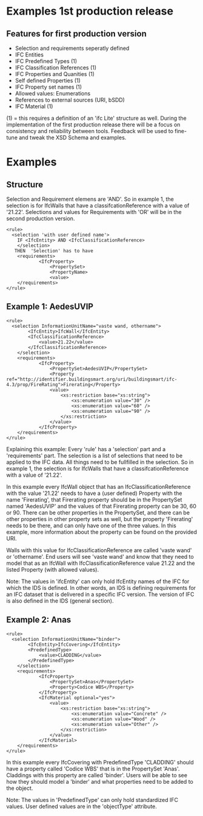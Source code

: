 
# Examples 1st production release


## Features for first production version
 
 * Selection and requirements seperatly defined
 * IFC Entities
 * IFC Predefined Types (1)
 * IFC Classification References (1)
 * IFC Properties and Quanities (1)
 * Self defined Properties (1)
 * IFC Property set names (1)
 * Allowed values: Enumerations
 * References to external sources (URI, bSDD)
 * IFC Material (1)
 
(1) = this requires a definition of an 'ifc Lite' structure as well. 
During the implementation of the first production release there will be a focus on consistency and reliability between tools. 
Feedback will be used to fine-tune and tweak the XSD Schema and examples. 
 
# Examples
 
## Structure
 
Selection and Requirement elemens are 'AND'. 
So in example 1, the selection is for IfcWalls that have a classifcationReference with a value of '21.22'. 
Selections and values for Requirements with 'OR' will be in the second production version. 

```
<rule>
  <selection 'with user defined name'>
    IF <IfcEntity> AND <IfcClassificationReference>
    </selection>
   THEN  'Selection' has to have
    <requirements>
	        <IfcProperty> 
	            <PropertySet>
	            <PropertyName>
	            <value>
    </requirements>
</rule>
```

## Example 1: AedesUVIP

```
<rule>
  <selection InformationUnitName="vaste wand, othername">
        <IfcEntity>IfcWall</IfcEntity>
        <IfcClassificationReference>
            <value>21.22</value>
        </IfcClassificationReference>
    </selection>
    <requirements>
	        <IfcProperty>
	            <PropertySet>AedesUVIP</PropertySet>
	            <Property ref="http://identifier.buildingsmart.org/uri/buildingsmart/ifc-4.3/prop/FireRating">Firerating</Property>
	            <value>
	                <xs:restriction base="xs:string">
	                    <xs:enumeration value="30" />
	                    <xs:enumeration value="60" />
	                    <xs:enumeration value="90" />
	                </xs:restriction>
	            </value>
	        </IfcProperty>
    </requirements>
</rule>
```

Explaining this example:
Every 'rule' has a 'selection' part and a 'requirements' part. 
The selection is a list of selections that need to be applied to the IFC data. 
All things need to be fullfilled in the selection. So in example 1, the selection is for IfcWalls that have a classifcationReference with a value of '21.22'. 
 
In this example every IfcWall object that has an IfcClassificationReference with the value '21.22' needs to have a (user defined) Property with the name 'Firerating', that Firerating property should be in the PropertySet named 'AedesUVIP' and the values of that Firerating property can be 30, 60 or 90.
There can be other properties in the PropertySet, and there can be other properties in other property sets as well, but the property 'Firerating' needs to be there, and can only have one of the three values. 
In this example, more information about the property can be found on the provided URI. 

Walls with this value for IfcClassificationReference are called 'vaste wand' or 'othername'. End users will see 'vaste wand' and know that they need to model that as an IfcWall with IfcClassificationReference value 21.22 and the listed Property (with allowed values).

Note: The values in 'ifcEntity' can only hold IfcEntity names of the IFC for which the IDS is defined. 
In other words, an IDS is defining requirements for an IFC dataset that is delivered in a specific IFC version. The version of IFC is also defined in the IDS (general section).

## Example 2: Anas

```
<rule>
  <selection InformationUnitName="binder">
        <IfcEntity>IfcCovering</IfcEntity>
        <PredefinedType>
            <value>CLADDING</value>
        </PredefinedType>
    </selection>
    <requirements>
	        <IfcProperty>
	            <PropertySet>Anas</PropertySet>
	            <Property>Codice WBS</Property>
	        </IfcProperty>
			<IfcMaterial optional="yes">
				<value>
	                <xs:restriction base="xs:string">
	                    <xs:enumeration value="Concrete" />
	                    <xs:enumeration value="Wood" />
	                    <xs:enumeration value="Other" />
	                </xs:restriction>
		        </value>
	        </IfcMaterial>
    </requirements>
</rule>
```

In this example every IfcCovering with PredefinedType 'CLADDING' should have a property called 'Codice WBS' that is in the PropertySet 'Anas'.
Claddings with this property are called 'binder'. Users will be able to see how they should model a 'binder' and what properties need to be added to the object. 

Note: The values in 'PredefinedType' can only hold standardized IFC values. User defined values are in the 'objectType' attribute.


